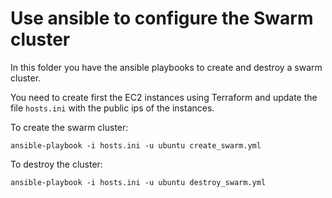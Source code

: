 # Use ansible to configure the Swarm cluster

In this folder you have the ansible playbooks to create and destroy a swarm cluster.

You need to create first the EC2 instances using Terraform and update the file
`hosts.ini` with the public ips of the instances.

To create the swarm cluster:

```shell
ansible-playbook -i hosts.ini -u ubuntu create_swarm.yml
```

To destroy the cluster:

```shell
ansible-playbook -i hosts.ini -u ubuntu destroy_swarm.yml 
```

